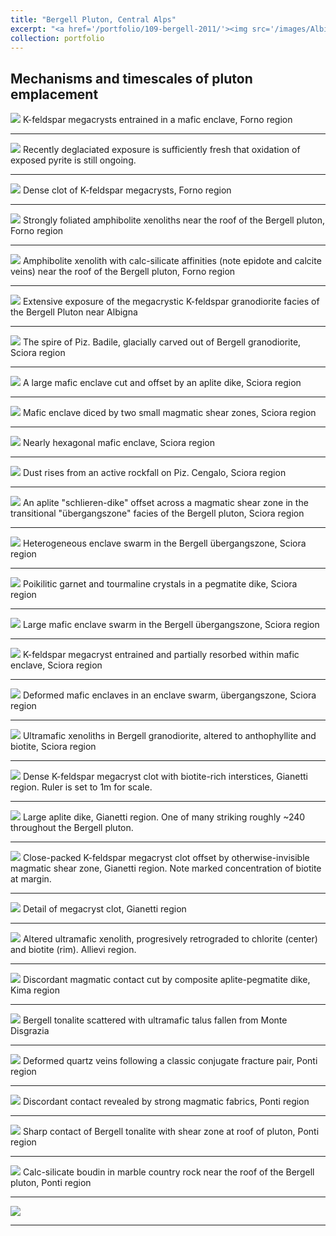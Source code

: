 ```yaml
---
title: "Bergell Pluton, Central Alps"
excerpt: "<a href='/portfolio/109-bergell-2011/'><img src='/images/Albigna1.jpg'></a>"
collection: portfolio
---
```

Mechanisms and timescales of pluton emplacement
---

<a href='/images/BergellMegacrystEnclave1.jpg'><img src='/images/BergellMegacrystEnclave1.jpg'></a>
K-feldspar megacrysts entrained in a mafic enclave, Forno region

---

<a href='/images/BergellPyrite.jpg'><img src='/images/BergellPyrite.jpg'></a>
Recently deglaciated exposure is sufficiently fresh that oxidation of exposed pyrite is still ongoing.

---

<a href='/images/BergellMegacrystClot1.jpg'><img src='/images/BergellMegacrystClot1.jpg'></a>
Dense clot of K-feldspar megacrysts, Forno region

---

<a href='/images/BergellAmphiboliteXenolith1.jpg'><img src='/images/BergellAmphiboliteXenolith1.jpg'></a>
Strongly foliated amphibolite xenoliths near the roof of the Bergell pluton, Forno region

---

<a href='/images/BergellAmphiboliteXenolith2.jpg'><img src='/images/BergellAmphiboliteXenolith2.jpg'></a>
Amphibolite xenolith with calc-silicate affinities (note epidote and calcite veins) near the roof of the Bergell pluton, Forno region

---

<a href='/images/Albigna1.jpg'><img src='/images/Albigna1.jpg'></a>
Extensive exposure of the megacrystic K-feldspar granodiorite facies of the Bergell Pluton near Albigna

---

<a href='/images/BergellBadile1.jpg'><img src='/images/BergellBadile1.jpg'></a>
The spire of Piz. Badile, glacially carved out of Bergell granodiorite, Sciora region

---

<a href='/images/BergellOffsetEnclave1.jpg'><img src='/images/BergellOffsetEnclave1.jpg'></a>
A large mafic enclave cut and offset by an aplite dike, Sciora region

---

<a href='/images/BergellOffsetEnclave2.jpg'><img src='/images/BergellOffsetEnclave2.jpg'></a>
Mafic enclave diced by two small magmatic shear zones, Sciora region

---

<a href='/images/BergellHexagonalEnclave1.jpg'><img src='/images/BergellHexagonalEnclave1.jpg'></a>
Nearly hexagonal mafic enclave, Sciora region

---

<a href='/images/BergellRockfall1.jpg'><img src='/images/BergellRockfall1.jpg'></a>
Dust rises from an active rockfall on Piz. Cengalo, Sciora region

---

<a href='/images/BergellOffsetDike1.jpg'><img src='/images/BergellOffsetDike1.jpg'></a>
An aplite "schlieren-dike" offset across a magmatic shear zone in the transitional "übergangszone" facies of the Bergell pluton, Sciora region

---

<a href='/images/BergellEnclaveSwarm1.jpg'><img src='/images/BergellEnclaveSwarm1.jpg'></a>
Heterogeneous enclave swarm in the Bergell übergangszone, Sciora region

---

<a href='/images/BergellPegmatite1.jpg'><img src='/images/BergellPegmatite1.jpg'></a>
Poikilitic garnet and tourmaline crystals in a pegmatite dike, Sciora region

---

<a href='/images/BergellEnclaveSwarm2.jpg'><img src='/images/BergellEnclaveSwarm2.jpg'></a>
Large mafic enclave swarm in the Bergell übergangszone, Sciora region

---

<a href='/images/BergellMegacrystEnclave2.jpg'><img src='/images/BergellMegacrystEnclave2.jpg'></a>
K-feldspar megacryst entrained and partially resorbed within mafic enclave, Sciora region

---

<a href='/images/BergellEnclaveSwarm3.jpg'><img src='/images/BergellEnclaveSwarm3.jpg'></a>
Deformed mafic enclaves in an enclave swarm, übergangszone, Sciora region

---

<a href='/images/BergellXenolith1.jpg'><img src='/images/BergellXenolith1.jpg'></a>
Ultramafic xenoliths in Bergell granodiorite, altered to anthophyllite and biotite, Sciora region

---

<a href='/images/BergellMegacrystClot2.jpg'><img src='/images/BergellMegacrystClot2.jpg'></a>
Dense K-feldspar megacryst clot with biotite-rich interstices, Gianetti region. Ruler is set to 1m for scale.

---

<a href='/images/BergellAplite1.jpg'><img src='/images/BergellAplite1.jpg'></a>
Large aplite dike, Gianetti region. One of many striking roughly ~240 throughout the Bergell pluton.

---

<a href='/images/BergellMegacrystClot3.jpg'><img src='/images/BergellMegacrystClot3.jpg'></a>
Close-packed K-feldspar megacryst clot offset by otherwise-invisible magmatic shear zone, Gianetti region. Note marked concentration of biotite at margin.

---

<a href='/images/BergellMegacrystClot4.jpg'><img src='/images/BergellMegacrystClot4.jpg'></a>
Detail of megacryst clot, Gianetti region

---

<a href='/images/BergellXenolith2.jpg'><img src='/images/BergellXenolith2.jpg'></a>
Altered ultramafic xenolith, progresively retrograded to chlorite (center) and biotite (rim). Allievi region.

---

<a href='/images/BergellContact1.jpg'><img src='/images/BergellContact1.jpg'></a>
Discordant magmatic contact cut by composite aplite-pegmatite dike, Kima region

---

<a href='/images/Disgrazia1.jpg'><img src='/images/Disgrazia1.jpg'></a>
Bergell tonalite scattered with ultramafic talus fallen from Monte Disgrazia

---

<a href='/images/BergellConjugateFracture1.jpg'><img src='/images/BergellConjugateFracture1.jpg'></a>
Deformed quartz veins following a classic conjugate fracture pair, Ponti region

---

<a href='/images/BergellContact2.jpg'><img src='/images/BergellContact2.jpg'></a>
Discordant contact revealed by strong magmatic fabrics, Ponti region

---

<a href='/images/BergellContact3.jpg'><img src='/images/BergellContact3.jpg'></a>
Sharp contact of Bergell tonalite with shear zone at roof of pluton, Ponti region

---

<a href='/images/BergellBoudin1.jpg'><img src='/images/BergellBoudin1.jpg'></a>
Calc-silicate boudin in marble country rock near the roof of the Bergell pluton, Ponti region

---

<a href='/images/BergellBlair1.jpg'><img src='/images/BergellBlair1.jpg'></a>

---











